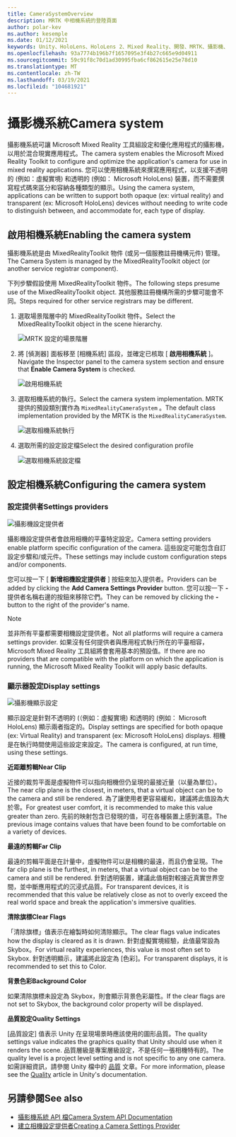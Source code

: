 ```yaml
---
title: CameraSystemOverview
description: MRTK 中相機系統的登陸頁面
author: polar-kev
ms.author: kesemple
ms.date: 01/12/2021
keywords: Unity、HoloLens、HoloLens 2、Mixed Reality、開發、MRTK、攝影機、
ms.openlocfilehash: 93a7774b196b7f1657095e3f4b27c665e9d04911
ms.sourcegitcommit: 59c91f8c70d1ad30995fba6cf862615e25e78d10
ms.translationtype: MT
ms.contentlocale: zh-TW
ms.lasthandoff: 03/19/2021
ms.locfileid: "104681921"
---
```

# <a name="camera-system"></a><span data-ttu-id="d8533-104">攝影機系統</span><span class="sxs-lookup"><span data-stu-id="d8533-104">Camera system</span></span>

<span data-ttu-id="d8533-105">攝影機系統可讓 Microsoft Mixed Reality 工具組設定和優化應用程式的攝影機，以用於混合現實應用程式。</span><span class="sxs-lookup"><span data-stu-id="d8533-105">The camera system enables the Microsoft Mixed Reality Toolkit to configure and optimize the application's camera for use in mixed reality applications.</span></span> <span data-ttu-id="d8533-106">您可以使用相機系統來撰寫應用程式，以支援不透明的 (例如：虛擬實境) 和透明的 (例如： Microsoft HoloLens) 裝置，而不需要撰寫程式碼來區分和容納各種類型的顯示。</span><span class="sxs-lookup"><span data-stu-id="d8533-106">Using the camera system, applications can be written to support both opaque (ex: virtual reality) and transparent (ex: Microsoft HoloLens) devices without needing to write code to distinguish between, and accommodate for, each type of display.</span></span>

## <a name="enabling-the-camera-system"></a><span data-ttu-id="d8533-107">啟用相機系統</span><span class="sxs-lookup"><span data-stu-id="d8533-107">Enabling the camera system</span></span>

<span data-ttu-id="d8533-108">攝影機系統是由 MixedRealityToolkit 物件 (或另一個服務註冊機構元件) 管理。</span><span class="sxs-lookup"><span data-stu-id="d8533-108">The Camera System is managed by the MixedRealityToolkit object (or another service registrar component).</span></span>

<span data-ttu-id="d8533-109">下列步驟假設使用 MixedRealityToolkit 物件。</span><span class="sxs-lookup"><span data-stu-id="d8533-109">The following steps presume use of the MixedRealityToolkit object.</span></span> <span data-ttu-id="d8533-110">其他服務註冊機構所需的步驟可能會不同。</span><span class="sxs-lookup"><span data-stu-id="d8533-110">Steps required for other service registrars may be different.</span></span>

1. <span data-ttu-id="d8533-111">選取場景階層中的 MixedRealityToolkit 物件。</span><span class="sxs-lookup"><span data-stu-id="d8533-111">Select the MixedRealityToolkit object in the scene hierarchy.</span></span>

    ![MRTK 設定的場景階層](../images/MRTK_ConfiguredHierarchy.png)

2. <span data-ttu-id="d8533-113">將 [偵測器] 面板移至 [相機系統] 區段，並確定已核取 [ **啟用相機系統** ]。</span><span class="sxs-lookup"><span data-stu-id="d8533-113">Navigate the Inspector panel to the camera system section and ensure that **Enable Camera System** is checked.</span></span>

    ![啟用相機系統](../images/camera-system/EnableCameraSystem.png)

3. <span data-ttu-id="d8533-115">選取相機系統的執行。</span><span class="sxs-lookup"><span data-stu-id="d8533-115">Select the camera system implementation.</span></span> <span data-ttu-id="d8533-116">MRTK 提供的預設類別實作為 `MixedRealityCameraSystem` 。</span><span class="sxs-lookup"><span data-stu-id="d8533-116">The default class implementation provided by the MRTK is the `MixedRealityCameraSystem`.</span></span>

    ![選取相機系統執行](../images/camera-system/SelectCameraSystemType.png)

4. <span data-ttu-id="d8533-118">選取所需的設定設定檔</span><span class="sxs-lookup"><span data-stu-id="d8533-118">Select the desired configuration profile</span></span>

    ![選取相機系統設定檔](../images/camera-system/SelectCameraProfile.png)

## <a name="configuring-the-camera-system"></a><span data-ttu-id="d8533-120">設定相機系統</span><span class="sxs-lookup"><span data-stu-id="d8533-120">Configuring the camera system</span></span>

### <a name="settings-providers"></a><span data-ttu-id="d8533-121">設定提供者</span><span class="sxs-lookup"><span data-stu-id="d8533-121">Settings providers</span></span>

![攝影機設定提供者](../images/camera-system/CameraSettingsProviders.png)

<span data-ttu-id="d8533-123">攝影機設定提供者會啟用相機的平臺特定設定。</span><span class="sxs-lookup"><span data-stu-id="d8533-123">Camera setting providers enable platform specific configuration of the camera.</span></span> <span data-ttu-id="d8533-124">這些設定可能包含自訂設定步驟和/或元件。</span><span class="sxs-lookup"><span data-stu-id="d8533-124">These settings may include custom configuration steps and/or components.</span></span>

<span data-ttu-id="d8533-125">您可以按一下 [ **新增相機設定提供者** ] 按鈕來加入提供者。</span><span class="sxs-lookup"><span data-stu-id="d8533-125">Providers can be added by clicking the **Add Camera Settings Provider** button.</span></span> <span data-ttu-id="d8533-126">您可以按一下 **-** 提供者名稱右邊的按鈕來移除它們。</span><span class="sxs-lookup"><span data-stu-id="d8533-126">They can be removed by clicking the **-** button to the right of the provider's name.</span></span>

> [!Note]
> <span data-ttu-id="d8533-127">並非所有平臺都需要相機設定提供者。</span><span class="sxs-lookup"><span data-stu-id="d8533-127">Not all platforms will require a camera settings provider.</span></span> <span data-ttu-id="d8533-128">如果沒有任何提供者與應用程式執行所在的平臺相容，Microsoft Mixed Reality 工具組將會套用基本的預設值。</span><span class="sxs-lookup"><span data-stu-id="d8533-128">If there are no providers that are compatible with the platform on which the application is running, the Microsoft Mixed Reality Toolkit will apply basic defaults.</span></span>

### <a name="display-settings"></a><span data-ttu-id="d8533-129">顯示器設定</span><span class="sxs-lookup"><span data-stu-id="d8533-129">Display settings</span></span>

![攝影機顯示設定](../images/camera-system/CameraDisplaySettings.png)

<span data-ttu-id="d8533-131">顯示設定是針對不透明的 (（例如：虛擬實境) 和透明的 (例如： Microsoft HoloLens) 顯示兩者指定的。</span><span class="sxs-lookup"><span data-stu-id="d8533-131">Display settings are specified for both opaque (ex: Virtual Reality) and transparent (ex: Microsoft HoloLens) displays.</span></span> <span data-ttu-id="d8533-132">相機是在執行時間使用這些設定來設定。</span><span class="sxs-lookup"><span data-stu-id="d8533-132">The camera is configured, at run time, using these settings.</span></span>

<span data-ttu-id="d8533-133">**近距離剪輯**</span><span class="sxs-lookup"><span data-stu-id="d8533-133">**Near Clip**</span></span>

<span data-ttu-id="d8533-134">近接的裁剪平面是虛擬物件可以指向相機但仍呈現的最接近量（以量為單位）。</span><span class="sxs-lookup"><span data-stu-id="d8533-134">The near clip plane is the closest, in meters, that a virtual object can be to the camera and still be rendered.</span></span> <span data-ttu-id="d8533-135">為了讓使用者更容易緩和，建議將此值設為大於零。</span><span class="sxs-lookup"><span data-stu-id="d8533-135">For greatest user comfort, it is recommended to make this value greater than zero.</span></span> <span data-ttu-id="d8533-136">先前的映射包含已發現的值，可在各種裝置上感到滿意。</span><span class="sxs-lookup"><span data-stu-id="d8533-136">The previous image contains values that have been found to be comfortable on a variety of devices.</span></span>

<span data-ttu-id="d8533-137">**最遠的剪輯**</span><span class="sxs-lookup"><span data-stu-id="d8533-137">**Far Clip**</span></span>

<span data-ttu-id="d8533-138">最遠的剪輯平面是在計量中，虛擬物件可以是相機的最遠，而且仍會呈現。</span><span class="sxs-lookup"><span data-stu-id="d8533-138">The far clip plane is the furthest, in meters, that a virtual object can be to the camera and still be rendered.</span></span> <span data-ttu-id="d8533-139">針對透明裝置，建議此值相對較接近真實世界空間，並中斷應用程式的沉浸式品質。</span><span class="sxs-lookup"><span data-stu-id="d8533-139">For transparent devices, it is recommended that this value be relatively close as not to overly exceed the real world space and break the application's immersive qualities.</span></span>

<span data-ttu-id="d8533-140">**清除旗標**</span><span class="sxs-lookup"><span data-stu-id="d8533-140">**Clear Flags**</span></span>

<span data-ttu-id="d8533-141">「清除旗標」值表示在繪製時如何清除顯示。</span><span class="sxs-lookup"><span data-stu-id="d8533-141">The clear flags value indicates how the display is cleared as it is drawn.</span></span> <span data-ttu-id="d8533-142">針對虛擬實境經驗，此值最常設為 Skybox。</span><span class="sxs-lookup"><span data-stu-id="d8533-142">For virtual reality experiences, this value is most often set to Skybox.</span></span> <span data-ttu-id="d8533-143">針對透明顯示，建議將此設定為 [色彩]。</span><span class="sxs-lookup"><span data-stu-id="d8533-143">For transparent displays, it is recommended to set this to Color.</span></span>

<span data-ttu-id="d8533-144">**背景色彩**</span><span class="sxs-lookup"><span data-stu-id="d8533-144">**Background Color**</span></span>

<span data-ttu-id="d8533-145">如果清除旗標未設定為 Skybox，則會顯示背景色彩屬性。</span><span class="sxs-lookup"><span data-stu-id="d8533-145">If the clear flags are not set to Skybox, the background color property will be displayed.</span></span>

<span data-ttu-id="d8533-146">**品質設定**</span><span class="sxs-lookup"><span data-stu-id="d8533-146">**Quality Settings**</span></span>

<span data-ttu-id="d8533-147">[品質設定] 值表示 Unity 在呈現場景時應該使用的圖形品質。</span><span class="sxs-lookup"><span data-stu-id="d8533-147">The quality settings value indicates the graphics quality that Unity should use when it renders the scene.</span></span> <span data-ttu-id="d8533-148">品質層級是專案層級設定，不是任何一張相機特有的。</span><span class="sxs-lookup"><span data-stu-id="d8533-148">The quality level is a project level setting and is not specific to any one camera.</span></span> <span data-ttu-id="d8533-149">如需詳細資訊，請參閱 Unity 檔中的 [品質](https://docs.unity3d.com/Manual/class-QualitySettings.html) 文章。</span><span class="sxs-lookup"><span data-stu-id="d8533-149">For more information, please see the [Quality](https://docs.unity3d.com/Manual/class-QualitySettings.html) article in Unity's documentation.</span></span>

## <a name="see-also"></a><span data-ttu-id="d8533-150">另請參閱</span><span class="sxs-lookup"><span data-stu-id="d8533-150">See also</span></span>

- [<span data-ttu-id="d8533-151">攝影機系統 API 檔</span><span class="sxs-lookup"><span data-stu-id="d8533-151">Camera System API Documentation</span></span>](xref:Microsoft.MixedReality.Toolkit.CameraSystem)
- [<span data-ttu-id="d8533-152">建立相機設定提供者</span><span class="sxs-lookup"><span data-stu-id="d8533-152">Creating a Camera Settings Provider</span></span>](create-settings-provider.md)
